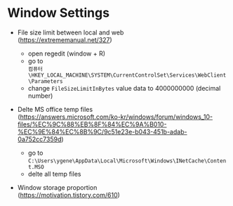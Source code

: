 # Window Settings
* File size limit between local and web  
(https://extrememanual.net/327)
    - open regedit (window + R)
    - go to  
    `컴퓨터\HKEY_LOCAL_MACHINE\SYSTEM\CurrentControlSet\Services\WebClient\Parameters`
    - change `FileSizeLimitInBytes` value data to 4000000000 (decimal number)

* Delte MS office temp files  
(https://answers.microsoft.com/ko-kr/windows/forum/windows_10-files/%EC%9C%88%EB%8F%84%EC%9A%B010-%EC%9E%84%EC%8B%9C/9c51e23e-b043-451b-adab-0a752cc7359d)
    - go to  
    `C:\Users\ygene\AppData\Local\Microsoft\Windows\INetCache\Content.MSO`
    - delte all temp files

* Window storage proportion  
(https://motivation.tistory.com/610)
